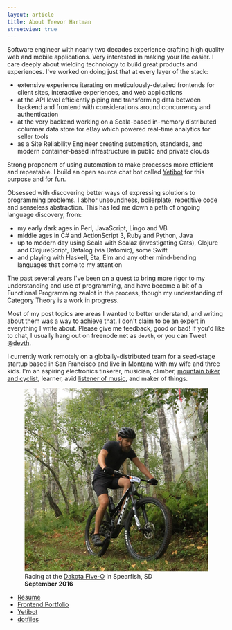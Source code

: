 ```yaml
---
layout: article
title: About Trevor Hartman
streetview: true
---
```


Software engineer with nearly two decades experience crafting high quality web
and mobile applications. Very interested in making your life easier. I care
deeply about wielding technology to build great products and experiences. I've
worked on doing just that at every layer of the stack:

- extensive experience iterating on meticulously-detailed frontends for client
  sites, interactive experiences, and web applications
- at the API level efficiently piping and transforming data between backend and
  frontend with considerations around concurrency and authentication
- at the very backend working on a Scala-based in-memory distributed columnar
  data store for eBay which powered real-time analytics for seller tools
- as a Site Reliability Engineer creating automation, standards, and
  modern container-based infrastructure in public and private clouds

Strong proponent of using automation to make processes more efficient and
repeatable. I build an open source chat bot called
[Yetibot](https://github.com/devth/yetibot) for this purpose and for fun.

Obsessed with discovering better ways of expressing solutions to programming
problems. I abhor unsoundness, boilerplate, repetitive code and senseless
abstraction. This has led me down a path of ongoing language discovery, from:

- my early dark ages in Perl, JavaScript, Lingo and VB
- middle ages in C# and ActionScript 3, Ruby and Python, Java
- up to modern day using Scala with Scalaz (investigating Cats), Clojure and
  ClojureScript, Datalog (via Datomic), some Swift
- and playing with Haskell, Eta, Elm and any other mind-bending languages that
  come to my attention

The past several years I've been on a quest to bring more rigor to my
understanding and use of programming, and have become a bit of a Functional
Programming zealot in the process, though my understanding of Category Theory is
a work in progress.

Most of my post topics are areas I wanted to better understand, and writing
about them was a way to achieve that. I don't claim to be an expert in
everything I write about. Please give me feedback, good or bad! If you'd like to
chat, I usually hang out on freenode.net as `devth`, or you can Tweet
[@devth](https://twitter.com/devth).

I currently work remotely on a globally-distributed team for a seed-stage
startup based in San Francisco and live in Montana with my wife and three kids.
I'm an aspiring electronics tinkerer, musician, climber, [mountain biker and
cyclist](https://www.strava.com/athletes/devth), learner, avid [listener of
music](https://www.last.fm/user/trevorhartman), and maker of things.

<figure>
  <img src="/images/dakota-50.jpg" alt="Dakota 50" />
  <figcaption>
    Racing at the <a href="http://www.dakotafiveo.com/">Dakota Five-O</a> in
    Spearfish, SD<br>
    <strong>September 2016</strong>
  </figcaption>
</figure>

- [Résumé](Trevor-Hartman-resume.pdf)
- [Frontend Portfolio](http://cargocollective.com/devth)
- [Yetibot](https://github.com/devth/yetibot)
- [dotfiles](https://github.com/devth/dotfiles)
